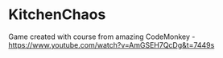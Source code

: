 # KitchenChaos

Game created with course from amazing CodeMonkey - https://www.youtube.com/watch?v=AmGSEH7QcDg&t=7449s
